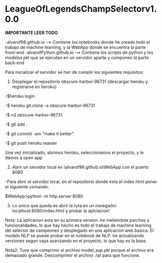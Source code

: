# LeagueOfLegendsChampSelectorv1.0.0

**IMPORTANTE LEER TODO**

-alvarof98.github.io --> Contiene los notebooks donde he creado todo el trabajo de machine learning, y la WebApp donde se encuentra la parte front-end
-alvarofPython.github.io --> Contiene los scripts de python y los modelos.pkl que se ejecutan en un servidor aparte y componen la parte back-end

Para inicializar el servidor se han de cumplir los siguientes requisitos:
1. Desplegar el repositorio obscure-harbor-96731 (descargar heroku y registrarse en heroku)

  -$heroku login
  
  -$ heroku git:clone -a obscure-harbor-96731 
  
  -$ cd obscure-harbor-96731
  
  -$ git add .
  
  -$ git commit -am "make it better"
  
  -$ git push heroku master
  
  Una vez inicializado, abrimos heroku, seleccionamos el proyecto, y le damos a open app
 
 2. Abrir un servidor local en \alvarof98.github.io\WebApp con el puerto 8080
 
 -Para abrir el servidor local, en el repositorio donde esta el index.html poner el siguiente comando:
 
 $WebApp>python -m http.server 8080
 
 3. Lo unico que queda es abrir la ruta en un navegador localhost:8080/index.html y probar la aplciacion!
 
 Nota: La aplicacion esta en su primera version. Ire metiendole parches y funcionalidades, lo que hay hecho es todo el trabajo de machine learning del selector de campeones y desplegado en una aplicacion web basica. El modelo NLP se puede probar en el notebook de NLP. Ire actualizando versiones segun vaya avanzando en el proyecto, lo que hay es la base.
 
 Nota2: Tuve que comprimir el archivo model_sup.pkl porque el archivo era demasiado grande. Descomprimir el archivo .rar para que funcione.
 

